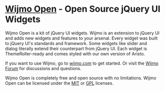 [Wijmo Open](http://wijmo.com/) - Open Source jQuery UI Widgets
================================

Wijmo Open is a kit of jQuery UI widgets. Wijmo is an extension to jQuery UI and adds new widgets and features to your arsenal. Every widget was built to jQuery UI's standards and framework. Some widgets like slider and dialog literally extend their counterpart from jQuery UI. Each widget is ThemeRoller-ready and comes styled with our own version of Aristo.

If you want to use Wijmo, go to [wijmo.com](http://wijmo.com) to get started. Or visit the [Wijmo Forum](http://wijmo.com/groups/) for discussions and questions.

Wijmo Open is completely free and open source with no limitations. Wijmo Open can be licensed under the [MIT](http://www.opensource.org/licenses/mit-license.html) or [GPL](http://www.opensource.org/licenses/gpl-2.0.php) licenses. 
